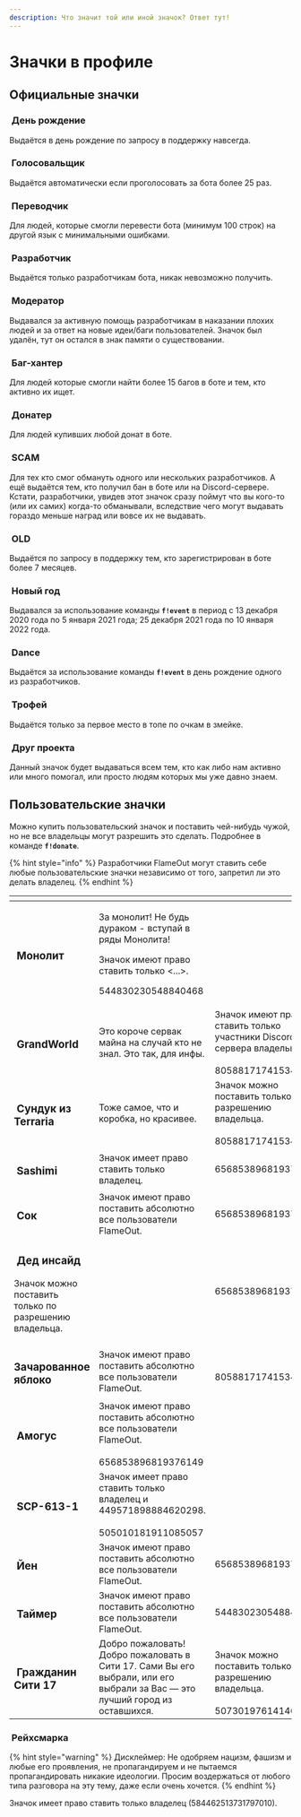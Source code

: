 ```yaml
---
description: Что значит той или иной значок? Ответ тут!
---
```


# Значки в профиле

## Официальные значки

### <img src="../.gitbook/assets/https___discord.com_assets_496cd7d4bfc59cdf6cd8a3285b42b576.svg-0.svg" alt="" data-size="line"> День рождение

Выдаётся в день рождение по запросу в поддержку навсегда.

### <img src="../.gitbook/assets/840537983060017172.webp" alt="" data-size="line"> Голосовальщик

Выдаётся автоматически если проголосовать за бота более 25 раз.

### <img src="../.gitbook/assets/849290020950245458.webp" alt="" data-size="line"> Переводчик

Для людей, которые смогли перевести бота (минимум 100 строк) на другой язык с минимальными ошибками.

### <img src="../.gitbook/assets/https___discord.com_assets_509dd485f6269e2521955120f3e8f0ef.svg-0.svg" alt="" data-size="line"> Разработчик

Выдаётся только разработчикам бота, никак невозможно получить.

### <img src="../.gitbook/assets/https___discord.com_assets_770955b283a8a3d1cfd221f70dc0e6ee.svg-0.svg" alt="" data-size="line"> Модератор

Выдавался за активную помощь разработчикам в наказании плохих людей и за ответ на новые идеи/баги пользователей. Значок был удалён, тут он остался в знак памяти о существовании.

### <img src="../.gitbook/assets/https___discord.com_assets_370f5af37229902609dec50690ec5f99.svg-0.svg" alt="" data-size="line"> Баг-хантер

Для людей которые смогли найти более 15 багов в боте и тем, кто активно их ищет.

### <img src="../.gitbook/assets/823500862215028758 (1).gif" alt="" data-size="line"> Донатер

Для людей купивших любой донат в боте.

### <img src="../.gitbook/assets/https___discord.com_assets_0d9e341a5ff1e9d55e691cc7d86f05bd.svg-0.svg" alt="" data-size="line"> SCAM

Для тех кто смог обмануть одного или нескольких разработчиков. А ещё выдаётся тем, кто получил бан в боте или на Discord-сервере. Кстати, разработчики, увидев этот значок сразу поймут что вы кого-то (или их самих) когда-то обманывали, вследствие чего могут выдавать гораздо меньше наград или вовсе их не выдавать.

### <img src="../.gitbook/assets/https___discord.com_assets_ffa92fc2c8f0a781d5ae9ffbecefa054.svg-0.svg" alt="" data-size="line"> OLD

Выдаётся по запросу в поддержку тем, кто зарегистрирован в боте более 7 месяцев.

### <img src="../.gitbook/assets/https___discord.com_assets_2f5331445a4647af2bb317862b38502a.svg-0.svg" alt="" data-size="line"> Новый год

Выдавался за использование команды **`f!event`** в период с 13 декабря 2020 года по 5 января 2021 года; 25 декабря 2021 года по 10 января 2022 года.

### <img src="../.gitbook/assets/960951684186652743.gif" alt="" data-size="line"> Dance

Выдаётся за использование команды **`f!event`** в день рождение одного из разработчиков.

### <img src="../.gitbook/assets/1238_Trophy.png" alt="" data-size="line"> Трофей

Выдаётся только за первое место в топе по очкам в змейке.

### <img src="../.gitbook/assets/8264_gil_thumb.png" alt="" data-size="line"> Друг проекта

Данный значок будет выдаваться всем тем, кто как либо нам активно или много помогал, или просто людям которых мы уже давно знаем.

## Пользовательские значки

Можно купить пользовательский значок и поставить чей-нибудь чужой, но не все владельцы могут разрешить это сделать. Подробнее в команде **`f!donate`**.

{% hint style="info" %}
Разработчики FlameOut могут ставить себе любые пользовательские значки независимо от того, запретил ли это делать владелец.
{% endhint %}

<table data-view="cards"><thead><tr><th></th><th></th><th></th></tr></thead><tbody><tr><td><h3><img src="../.gitbook/assets/957626031215353896.webp" alt="" data-size="line"> Монолит</h3></td><td><p>За монолит! Не будь дураком - вступай в ряды Монолита!</p><p></p><p>Значок имеют право ставить только &#x3C;...>.</p><p></p><p>544830230548840468</p></td><td></td></tr><tr><td><h3><img src="../.gitbook/assets/985209060204888074.gif" alt="" data-size="line"> GrandWorld</h3></td><td>Это короче сервак майна на случай кто не знал. Это так, для инфы.<br></td><td>Значок имеют право ставить только участники Discord-сервера владельца.<br><br>805881717415346236</td></tr><tr><td><h3><img src="../.gitbook/assets/992763761737875526 (1).gif" alt="" data-size="line"> Сундук из Terraria</h3></td><td>Тоже самое, что и коробка, но красивее.<br></td><td>Значок можно поставить только по разрешению владельца.<br><br>805881717415346236</td></tr><tr><td><h3><img src="../.gitbook/assets/921833706493214750.webp" alt="" data-size="line"> Sashimi</h3></td><td>Значок имеет право ставить только владелец.<br></td><td>656853896819376149</td></tr><tr><td><h3><img src="../.gitbook/assets/977179399445168188 (3).webp" alt="" data-size="line"> Сок</h3></td><td>Значок имеют право поставить абсолютно все пользователи FlameOut.<br></td><td>656853896819376149</td></tr><tr><td><h3><img src="../.gitbook/assets/921833729985511454.gif" alt="" data-size="line"> Дед инсайд</h3><p>Значок можно поставить только по разрешению владельца.</p></td><td></td><td>656853896819376149</td></tr><tr><td><h3><img src="../.gitbook/assets/986870845668474950.gif" alt="" data-size="line"> Зачарованное яблоко</h3></td><td>Значок имеют право поставить абсолютно все пользователи FlameOut.</td><td><br>805881717415346236<br></td></tr><tr><td><h3><img src="../.gitbook/assets/921838156276449320.webp" alt="" data-size="line"> Амогус</h3></td><td>Значок имеют право поставить абсолютно все пользователи FlameOut.<br><br>656853896819376149</td><td></td></tr><tr><td><h3><img src="../.gitbook/assets/945705723973738506.webp" alt="" data-size="line"> SCP-613-1</h3></td><td>Значок имеет право ставить только владелец и 449571898884620298.<br><br>505010181911085057</td><td></td></tr><tr><td><h3><img src="../.gitbook/assets/https___discord.com_assets_24f893169104e65cf4e3dfb1d817d078.svg-0 (1).svg" alt="" data-size="line"> Йен</h3></td><td>Значок имеют право поставить абсолютно все пользователи FlameOut.<br></td><td>656853896819376149</td></tr><tr><td><h3><img src="../.gitbook/assets/957622573234004058.gif" alt="" data-size="line"> Таймер</h3></td><td>Значок имеют право поставить абсолютно все пользователи FlameOut.</td><td><p></p><p>544830230548840468</p></td></tr><tr><td><h3><img src="../.gitbook/assets/997475158602289192.webp" alt="" data-size="line"> Гражданин Сити 17</h3></td><td>Добро пожаловать! Добро пожаловать в Сити 17. Сами Вы его выбрали, или его выбрали за Вас — это лучший город из оставшихся.</td><td><br>Значок можно поставить только по разрешению владельца.<br><br>507301976141463552</td></tr></tbody></table>

### <img src="../.gitbook/assets/922229936142553089.png" alt="" data-size="line"> Рейхсмарка

{% hint style="warning" %}
Дисклеймер: Не одобряем нацизм, фашизм и любые его проявления, не пропагандируем и не пытаемся пропагандировать никакие идеологии. Просим воздержаться от любого типа разговора на эту тему, даже если очень хочется.
{% endhint %}

Значок имеет право ставить только владелец (584462513731797010).
